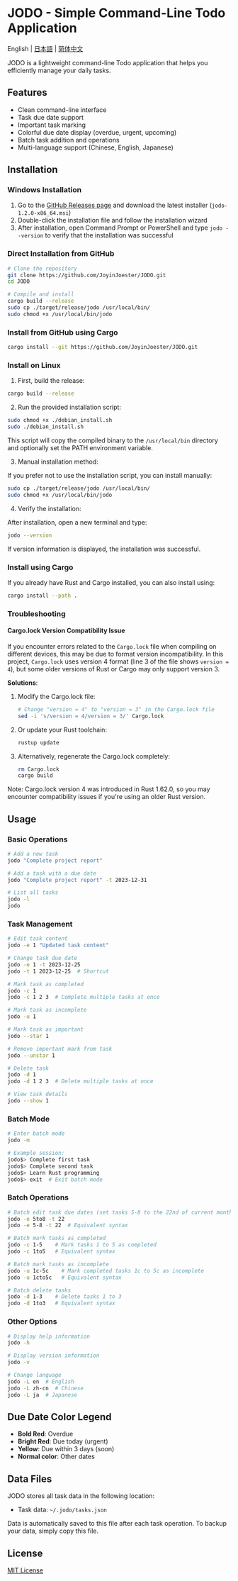 # JODO - Simple Command-Line Todo Application

English | [日本語](./README_JA.md) | [简体中文](./README_CN.md)

JODO is a lightweight command-line Todo application that helps you efficiently manage your daily tasks.

## Features

- Clean command-line interface
- Task due date support
- Important task marking
- Colorful due date display (overdue, urgent, upcoming)
- Batch task addition and operations
- Multi-language support (Chinese, English, Japanese)

## Installation

### Windows Installation

1. Go to the [GitHub Releases page](https://github.com/JoyinJoester/JODO/releases) and download the latest installer (`jodo-1.2.0-x86_64.msi`)
2. Double-click the installation file and follow the installation wizard
3. After installation, open Command Prompt or PowerShell and type `jodo --version` to verify that the installation was successful

### Direct Installation from GitHub

```bash
# Clone the repository
git clone https://github.com/JoyinJoester/JODO.git
cd JODO

# Compile and install
cargo build --release
sudo cp ./target/release/jodo /usr/local/bin/
sudo chmod +x /usr/local/bin/jodo
```

### Install from GitHub using Cargo

```bash
cargo install --git https://github.com/JoyinJoester/JODO.git
```

### Install on Linux

1. First, build the release:

```bash
cargo build --release
```

2. Run the provided installation script:

```bash
sudo chmod +x ./debian_install.sh
sudo ./debian_install.sh
```

This script will copy the compiled binary to the `/usr/local/bin` directory and optionally set the PATH environment variable.

3. Manual installation method:

If you prefer not to use the installation script, you can install manually:

```bash
sudo cp ./target/release/jodo /usr/local/bin/
sudo chmod +x /usr/local/bin/jodo
```

4. Verify the installation:

After installation, open a new terminal and type:

```bash
jodo --version
```

If version information is displayed, the installation was successful.

### Install using Cargo

If you already have Rust and Cargo installed, you can also install using:

```bash
cargo install --path .
```

### Troubleshooting

#### Cargo.lock Version Compatibility Issue

If you encounter errors related to the `Cargo.lock` file when compiling on different devices, this may be due to format version incompatibility. In this project, `Cargo.lock` uses version 4 format (line 3 of the file shows `version = 4`), but some older versions of Rust or Cargo may only support version 3.

**Solutions**:

1. Modify the Cargo.lock file:
   ```bash
   # Change "version = 4" to "version = 3" in the Cargo.lock file
   sed -i 's/version = 4/version = 3/' Cargo.lock
   ```

2. Or update your Rust toolchain:
   ```bash
   rustup update
   ```

3. Alternatively, regenerate the Cargo.lock completely:
   ```bash
   rm Cargo.lock
   cargo build
   ```

Note: Cargo.lock version 4 was introduced in Rust 1.62.0, so you may encounter compatibility issues if you're using an older Rust version.

## Usage

### Basic Operations

```bash
# Add a new task
jodo "Complete project report"

# Add a task with a due date
jodo "Complete project report" -t 2023-12-31

# List all tasks
jodo -l
jodo
```

### Task Management

```bash
# Edit task content
jodo -e 1 "Updated task content"

# Change task due date
jodo -e 1 -t 2023-12-25
jodo -t 1 2023-12-25  # Shortcut

# Mark task as completed
jodo -c 1
jodo -c 1 2 3  # Complete multiple tasks at once

# Mark task as incomplete
jodo -u 1

# Mark task as important
jodo --star 1

# Remove important mark from task
jodo --unstar 1

# Delete task
jodo -d 1
jodo -d 1 2 3  # Delete multiple tasks at once

# View task details
jodo --show 1
```

### Batch Mode

```bash
# Enter batch mode
jodo -m

# Example session:
jodo$> Complete first task
jodo$> Complete second task
jodo$> Learn Rust programming
jodo$> exit  # Exit batch mode
```

### Batch Operations

```bash
# Batch edit task due dates (set tasks 5-8 to the 22nd of current month)
jodo -e 5to8 -t 22
jodo -e 5-8 -t 22  # Equivalent syntax

# Batch mark tasks as completed
jodo -c 1-5    # Mark tasks 1 to 5 as completed
jodo -c 1to5   # Equivalent syntax

# Batch mark tasks as incomplete
jodo -u 1c-5c    # Mark completed tasks 1c to 5c as incomplete
jodo -u 1cto5c   # Equivalent syntax

# Batch delete tasks
jodo -d 1-3    # Delete tasks 1 to 3
jodo -d 1to3   # Equivalent syntax
```

### Other Options

```bash
# Display help information
jodo -h

# Display version information
jodo -v

# Change language
jodo -L en  # English
jodo -L zh-cn  # Chinese
jodo -L ja  # Japanese
```

## Due Date Color Legend

- **Bold Red**: Overdue
- **Bright Red**: Due today (urgent)
- **Yellow**: Due within 3 days (soon)
- **Normal color**: Other dates

## Data Files

JODO stores all task data in the following location:

- Task data: `~/.jodo/tasks.json`

Data is automatically saved to this file after each task operation. To backup your data, simply copy this file.

## License

[MIT License](LICENSE)
